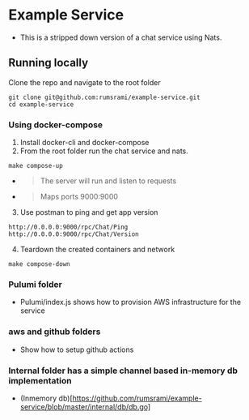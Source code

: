 Example Service
=================

- This is a stripped down version of a chat service using Nats.

Running locally
---
Clone the repo and navigate to the root folder
```
git clone git@github.com:rumsrami/example-service.git
cd example-service
```

### Using docker-compose

1. Install docker-cli and docker-compose
2. From the root folder run the chat service and nats.
``` 
make compose-up 
```
- > The server will run and listen to requests
- > Maps ports 9000:9000
3. Use postman to ping and get app version
``` 
http://0.0.0.0:9000/rpc/Chat/Ping
http://0.0.0.0:9000/rpc/Chat/Version 
```
4. Teardown the created containers and network
```
make compose-down
``` 


### Pulumi folder
- Pulumi/index.js shows how to provision AWS infrastructure for the service

### aws and github folders
- Show how to setup github actions

### Internal folder has a simple channel based in-memory db implementation
- (Inmemory db)[https://github.com/rumsrami/example-service/blob/master/internal/db/db.go]
